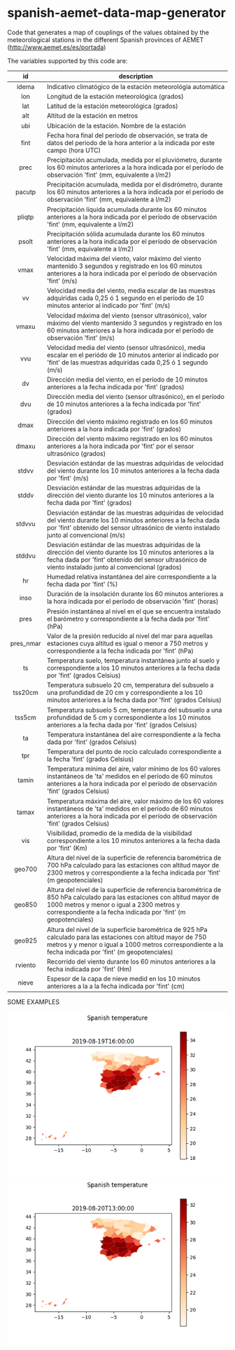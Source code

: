 # spanish-aemet-data-map-generator

Code that generates a map of couplings of the values obtained by the meteorological stations in the different Spanish provinces of AEMET (http://www.aemet.es/es/portada) 

The variables supported by this code are:

| id | description
| :---: | --- |
| idema | Indicativo climatógico de la estación meteorológia automática |
| lon | Longitud de la estación meteorológica (grados) |
| lat | Latitud de la estación meteorológica (grados) |
| alt | Altitud de la estación en metros |
| ubi | Ubicación de la estación. Nombre de la estación |
| fint | Fecha hora final del período de observación, se trata de datos del periodo de la hora anterior a la indicada por este campo (hora UTC) |
| prec | Precipitación acumulada, medida por el pluviómetro, durante los 60 minutos anteriores a la hora indicada por el período de observación 'fint' (mm, equivalente a l/m2) |
| pacutp | Precipitación acumulada, medida por el disdrómetro, durante los 60 minutos anteriores a la hora indicada por el período de observación 'fint' (mm, equivalente a l/m2) |
| pliqtp | Precipitación líquida acumulada durante los 60 minutos anteriores a la hora indicada por el período de observación 'fint' (mm, equivalente a l/m2) |
| psolt | Precipitación sólida acumulada durante los 60 minutos anteriores a la hora indicada por el período de observación 'fint' (mm, equivalente a l/m2) |
| vmax | Velocidad máxima del viento, valor máximo del viento mantenido 3 segundos y registrado en los 60 minutos anteriores a la hora indicada por el período de observación 'fint' (m/s) |
| vv | Velocidad media del viento, media escalar de las muestras adquiridas cada 0,25 ó 1 segundo en el período de 10 minutos anterior al indicado por 'fint' (m/s) |
| vmaxu | Velocidad máxima del viento (sensor ultrasónico), valor máximo del viento mantenido 3 segundos y registrado en los 60 minutos anteriores a la hora indicada por el período de observación 'fint' (m/s) |
| vvu | Velocidad media del viento (sensor ultrasónico), media escalar en el periódo de 10 minutos anterior al indicado por 'fint' de las muestras adquiridas cada 0,25 ó 1 segundo (m/s) |
| dv | Dirección media del viento, en el período de 10 minutos anteriores a la fecha indicada por 'fint' (grados) |
| dvu | Dirección media del viento (sensor ultrasónico), en el período de 10 minutos anteriores a la fecha indicada por 'fint' (grados) |
| dmax | Dirección del viento máximo registrado en los 60 minutos anteriores a la hora indicada por 'fint' (grados) |
| dmaxu | Dirección del viento máximo registrado en los 60 minutos anteriores a la hora indicada por 'fint' por el sensor ultrasónico (grados) |
| stdvv | Desviación estándar de las muestras adquiridas de velocidad del viento durante los 10 minutos anteriores a la fecha dada por 'fint' (m/s) |
| stddv | Desviación estándar de las muestras adquiridas de la dirección del viento durante los 10 minutos anteriores a la fecha dada por 'fint' (grados) |
| stdvvu | Desviación estándar de las muestras adquiridas de velocidad del viento durante los 10 minutos anteriores a la fecha dada por 'fint' obtenido del sensor ultrasónico de viento instalado junto al convencional (m/s) |
| stddvu | Desviación estándar de las muestras adquiridas de la dirección del viento durante los 10 minutos anteriores a la fecha dada por 'fint' obtenido del sensor ultrasónico de viento instalado junto al convencional (grados) |
| hr | Humedad relativa instantánea del aire correspondiente a la fecha dada por 'fint' (%) |
| inso | Duración de la insolación durante los 60 minutos anteriores a la hora indicada por el período de observación 'fint' (horas) |
| pres | Presión instantánea al nivel en el que se encuentra instalado el barómetro y correspondiente a la fecha dada por 'fint' (hPa) |
| pres_nmar | Valor de la presión reducido al nivel del mar para aquellas estaciones cuya altitud es igual o menor a 750 metros y correspondiente a la fecha indicada por 'fint' (hPa) |
| ts | Temperatura suelo, temperatura instantánea junto al suelo y correspondiente a los 10 minutos anteriores a la fecha dada por 'fint' (grados Celsius) |
| tss20cm | Temperatura subsuelo 20 cm, temperatura del subsuelo a una profundidad de 20 cm y correspondiente a los 10 minutos anteriores a la fecha dada por 'fint' (grados Celsius) |
| tss5cm | Temperatura subsuelo 5 cm, temperatura del subsuelo a una profundidad de 5 cm y correspondiente a los 10 minutos anteriores a la fecha dada por 'fint' (grados Celsius) |
| ta | Temperatura instantánea del aire correspondiente a la fecha dada por 'fint' (grados Celsius) |
| tpr | Temperatura del punto de rocío calculado correspondiente a la fecha 'fint' (grados Celsius) |
| tamin | Temperatura mínima del aire, valor mínimo de los 60 valores instantáneos de 'ta' medidos en el período de 60 minutos anteriores a la hora indicada por el período de observación 'fint' (grados Celsius) |
| tamax | Temperatura máxima del aire, valor máximo de los 60 valores instantáneos de 'ta' medidos en el período de 60 minutos anteriores a la hora indicada por el período de observación 'fint' (grados Celsius) |
| vis | Visibilidad, promedio de la medida de la visibilidad correspondiente a los 10 minutos anteriores a la fecha dada por 'fint' (Km) |
| geo700 | Altura del nivel de la superficie de referencia barométrica de 700 hPa calculado para las estaciones con altitud mayor de 2300 metros y correspondiente a la fecha indicada por 'fint' (m geopotenciales) |
| geo850 | Altura del nivel de la superficie de referencia barométrica de 850 hPa calculado para las estaciones con altitud mayor de 1000 metros y menor o igual a 2300 metros y correspondiente a la fecha indicada por 'fint' (m geopotenciales) |
| geo925 | Altura del nivel de la superficie barométrica de 925 hPa calculado para las estaciones con altitud mayor de 750 metros y y menor o igual a 1000 metros correspondiente a la fecha indicada por 'fint' (m geopotenciales) |
| rviento | Recorrido del viento durante los 60 minutos anteriores a la fecha indicada por 'fint' (Hm) |
| nieve | Espesor de la capa de nieve medid en los 10 minutos anteriores a la a la fecha indicada por 'fint' (cm) |

SOME EXAMPLES

![Alt text](https://github.com/Guillermo-C-A/spanish-aemet-data-map-generator/blob/master/Some%20examples/ta_temporal_map2019-08-19T16:00:00.png 'SAMPLE RESULT')
![Alt text](https://github.com/Guillermo-C-A/spanish-aemet-data-map-generator/blob/master/Some%20examples/ta_temporal_map2019-08-20T13:00:00.png 'SAMPLE RESULT 2')


